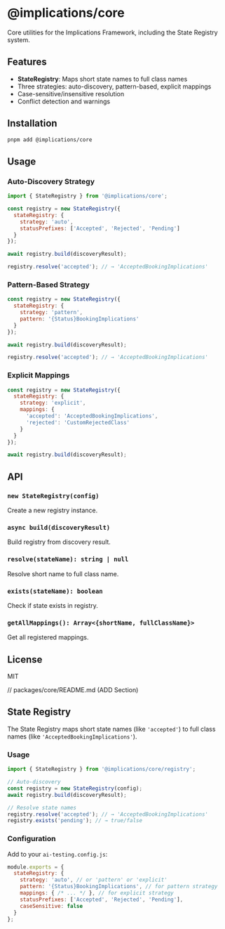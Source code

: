 # @implications/core

Core utilities for the Implications Framework, including the State Registry system.

## Features

- **StateRegistry**: Maps short state names to full class names
- Three strategies: auto-discovery, pattern-based, explicit mappings
- Case-sensitive/insensitive resolution
- Conflict detection and warnings

## Installation
```bash
pnpm add @implications/core
```

## Usage

### Auto-Discovery Strategy
```javascript
import { StateRegistry } from '@implications/core';

const registry = new StateRegistry({
  stateRegistry: {
    strategy: 'auto',
    statusPrefixes: ['Accepted', 'Rejected', 'Pending']
  }
});

await registry.build(discoveryResult);

registry.resolve('accepted'); // → 'AcceptedBookingImplications'
```

### Pattern-Based Strategy
```javascript
const registry = new StateRegistry({
  stateRegistry: {
    strategy: 'pattern',
    pattern: '{Status}BookingImplications'
  }
});

await registry.build(discoveryResult);

registry.resolve('accepted'); // → 'AcceptedBookingImplications'
```

### Explicit Mappings
```javascript
const registry = new StateRegistry({
  stateRegistry: {
    strategy: 'explicit',
    mappings: {
      'accepted': 'AcceptedBookingImplications',
      'rejected': 'CustomRejectedClass'
    }
  }
});

await registry.build(discoveryResult);
```

## API

### `new StateRegistry(config)`

Create a new registry instance.

### `async build(discoveryResult)`

Build registry from discovery result.

### `resolve(stateName): string | null`

Resolve short name to full class name.

### `exists(stateName): boolean`

Check if state exists in registry.

### `getAllMappings(): Array<{shortName, fullClassName}>`

Get all registered mappings.

## License

MIT

// packages/core/README.md (ADD Section)

## State Registry

The State Registry maps short state names (like `'accepted'`) to full class names (like `'AcceptedBookingImplications'`).

### Usage
```javascript
import { StateRegistry } from '@implications/core/registry';

// Auto-discovery
const registry = new StateRegistry(config);
await registry.build(discoveryResult);

// Resolve state names
registry.resolve('accepted'); // → 'AcceptedBookingImplications'
registry.exists('pending'); // → true/false
```

### Configuration

Add to your `ai-testing.config.js`:
```javascript
module.exports = {
  stateRegistry: {
    strategy: 'auto', // or 'pattern' or 'explicit'
    pattern: '{Status}BookingImplications', // for pattern strategy
    mappings: { /* ... */ }, // for explicit strategy
    statusPrefixes: ['Accepted', 'Rejected', 'Pending'],
    caseSensitive: false
  }
};
```